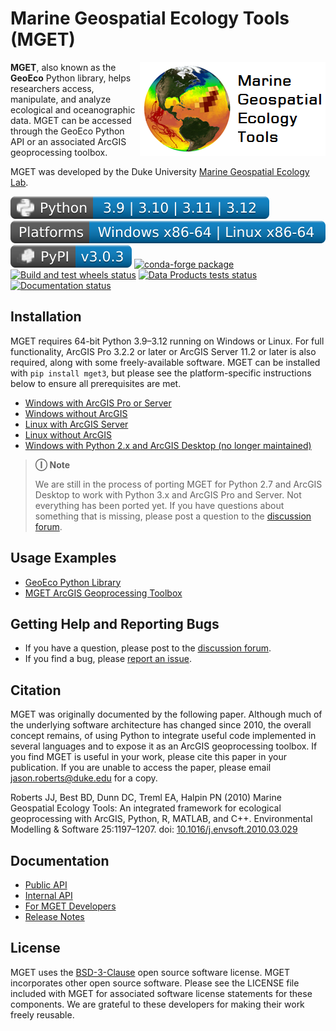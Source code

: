 # Marine Geospatial Ecology Tools (MGET)

<img src="https://github.com/jjrob/MGET/blob/main/doc/GeoEco/static/MGET_Logo.png?raw=true" align="right"/>

**MGET**, also known as the **GeoEco** Python library, helps researchers
access, manipulate, and analyze ecological and oceanographic data. MGET can be
accessed through the GeoEco Python API or an associated ArcGIS geoprocessing
toolbox.

MGET was developed by the Duke University [Marine Geospatial Ecology
Lab](https://mgel.env.duke.edu/).

[![Python](https://github.com/jjrob/MGET/blob/main/badges/Python.svg)](https://python.org/) ![Platforms](https://github.com/jjrob/MGET/blob/main/badges/Platforms.svg) [![PyPI package](https://github.com/jjrob/MGET/blob/main/badges/PyPI.svg)](https://pypi.org/project/mget3/) [![conda-forge package](https://img.shields.io/conda/vn/conda-forge/mget3.svg?style=plastic&logo=condaforge&logoColor=white)](https://anaconda.org/conda-forge/mget3)  
[![Build and test wheels status](https://github.com/jjrob/MGET/actions/workflows/build-wheels.yml/badge.svg)](https://github.com/jjrob/MGET/actions/workflows/build-wheels.yml) [![Data Products tests status](https://img.shields.io/endpoint?url=https://gist.githubusercontent.com/jjrob/c3761a6823cbf5aaded07b64fa4964b8/raw/badge.json)](https://github.com/jjrob/MGET/actions/workflows/test-data-products.yml) [![Documentation status](https://readthedocs.org/projects/mget/badge/?version=stable&style=plastic)](https://mget.readthedocs.io/en/stable/?badge=stable&logo=readthedocs&logoColor=white)

## Installation

MGET requires 64-bit Python 3.9–3.12 running on Windows or Linux. For full
functionality, ArcGIS Pro 3.2.2 or later or ArcGIS Server 11.2 or later is
also required, along with some freely-available software. MGET can be
installed with `pip install mget3`, but please see the platform-specific
instructions below to ensure all prerequisites are met.

* [Windows with ArcGIS Pro or Server](https://mget.readthedocs.io/en/stable/WindowsWithArc.html)
* [Windows without ArcGIS](https://mget.readthedocs.io/en/stable/WindowsWithoutArc.html)
* [Linux with ArcGIS Server](https://mget.readthedocs.io/en/stable/LinuxWithArc.html)
* [Linux without ArcGIS](https://mget.readthedocs.io/en/stable/LinuxWithoutArc.html)
* [Windows with Python 2.x and ArcGIS Desktop (no longer maintained)](https://mget.readthedocs.io/en/stable/WindowsWithArcDesktop.html)

> **Ⓘ Note**
>
> We are still in the process of porting MGET for Python 2.7 and ArcGIS
> Desktop to work with Python 3.x and ArcGIS Pro and Server. Not everything
> has been ported yet. If you have questions about something that is missing,
> please post a question to the [discussion
> forum](https://github.com/jjrob/MGET/discussions).

## Usage Examples

* [GeoEco Python Library](https://mget.readthedocs.io/en/stable/PythonExamples.html)
* [MGET ArcGIS Geoprocessing Toolbox](https://mget.readthedocs.io/en/stable/ArcGISToolboxExamples.html)

## Getting Help and Reporting Bugs

* If you have a question, please post to the [discussion forum](https://github.com/jjrob/MGET/discussions).
* If you find a bug, please [report an issue](https://github.com/jjrob/MGET/issues).

## Citation

MGET was originally documented by the following paper. Although much of the
underlying software architecture has changed since 2010, the overall concept
remains, of using Python to integrate useful code implemented in several
languages and to expose it as an ArcGIS geoprocessing toolbox. If you find
MGET is useful in your work, please cite this paper in your publication. If
you are unable to access the paper, please email jason.roberts@duke.edu for a
copy.

Roberts JJ, Best BD, Dunn DC, Treml EA, Halpin PN (2010) Marine Geospatial
Ecology Tools: An integrated framework for ecological geoprocessing with
ArcGIS, Python, R, MATLAB, and C++. Environmental Modelling & Software
25:1197–1207. doi:
[10.1016/j.envsoft.2010.03.029](https://doi.org/10.1016/j.envsoft.2010.03.029)

## Documentation

* [Public API](https://mget.readthedocs.io/en/stable/PublicAPI.html)
* [Internal API](https://mget.readthedocs.io/en/stable/InternalAPI.html)
* [For MGET Developers](https://mget.readthedocs.io/en/stable/Development.html)
* [Release Notes](https://github.com/jjrob/MGET/blob/main/RELEASE_NOTES.md)

## License

MGET uses the [BSD-3-Clause](https://opensource.org/licenses/bsd-3-clause)
open source software license. MGET incorporates other open source software.
Please see the LICENSE file included with MGET for associated software license
statements for these components. We are grateful to these developers for
making their work freely reusable.
